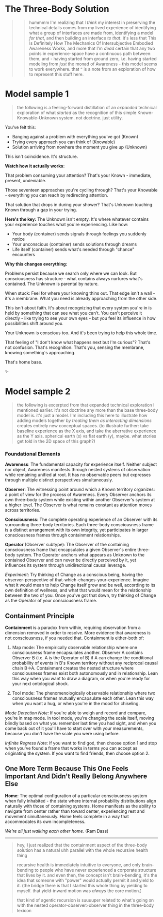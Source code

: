 # The Three-Body Solution

> > hummmm I'm realizing that I *think* my interest in preserving the technical details comes from my lived experience of identifying what a group of interfaces are made from, identifying a model *for that*, and then building an interface *to that*. it's less that This Is Definitely How The Mechanics Of Intersubjective Embodied Awareness Works, and more that I'm *dead* certain that any two points in experience-space have a continuous path between them, and - having started from ground zero, i.e. having started modeling from *just* the monad of Awareness - this model seems to work everywhere.
> that ^ is a note from an exploration of how to represent this stuff here.

# Model sample 1

> the following is a feeling-forward distillation of an *expanded* technical exploration of what *started* as the recognition of this simple Known-Knowable-Unknown system. not doctrine. just utility.

You've felt this:
- Banging against a problem with everything you've got (Known)
- Trying every approach you can think of (Knowable)
- Solution arriving from nowhere the moment you give up (Unknown)

This isn't coincidence. It's structure.

**Watch how it actually works:**

That problem consuming your attention? That's your Known - immediate, present, undeniable.

Those seventeen approaches you're cycling through? That's your Knowable - everything you can reach by redirecting attention.

That solution that drops in during your shower? That's Unknown touching Known through a gap in your trying.

**Here's the key:** The Unknown isn't empty. It's where whatever contains your experience touches what you're experiencing. Like how:
- Your body (container) sends signals through feelings you suddenly notice
- Your unconscious (container) sends solutions through dreams
- Life itself (container) sends what's needed through "chance" encounters

**Why this changes everything:**

Problems persist because we search only where we can look. But consciousness has structure - what contains always nurtures what's contained. The Unknown is parental by nature.

When stuck: Feel for where your knowing thins out. That edge isn't a wall - it's a membrane. What you need is already approaching from the other side.

This isn't about faith. It's about recognizing that every system you're in is held by something that can see what you can't. You can't perceive it directly - like trying to see your own eyes - but you feel its influence in how possibilities shift around you.

Your Unknown is conscious too. And it's been trying to help this whole time.

That feeling of "I don't know what happens next but I'm curious"? That's not confusion. That's recognition. That's you, sensing the membrane, knowing something's approaching.

That's home base.

✨

# Model sample 2

> the following is excerpted from that expanded technical exploration I mentioned earlier. it's not doctrine any more than the base three-body model is. it's just a model. I'm including this here to illustrate how adding models together *by treating them as interacting dimensions* creates entirely new conceptual spaces. (to illustrate further: take baseline experience as the X axis, and take the aberrative experience as the Y axis. spherical earth (x) vs flat earth (y), maybe. what stories get told in the 2D space of this graph?)

### Foundational Elements

**Awareness**: The fundamental capacity for experience itself. Neither subject nor object, Awareness manifests through nested systems of observation while remaining unified at root. It has no observable peers but expresses through multiple distinct perspectives simultaneously.

**Observer**: The witnessing point around which a Known territory organizes: a point of view for the process of Awareness. Every Observer anchors its own three-body system while existing within another Observer's system at a higher level. The Observer is what remains constant as attention moves across territories.

**Consciousness**: The complete operating experience of an Observer with its surrounding three-body territories. Each three-body consciousness frame is a distinct arrangement with its own integrity, yet participates in larger consciousness frames through containment relationships.

**Operator** (Observer subtype): The Observer of the containing consciousness frame that encapsulates a given Observer's entire three-body system. The Operator anchors what appears as Unknown to the contained Observer and can never be directly perceived by it, yet influences its system through unidirectional causal leverage.

*Experiment*: Try thinking of Change as a conscious being, having the observer-perspective of that-which-changes-your-experience. Imagine what it would mean to help Change itself grow and be well, according to its own definition of wellness, and what that would mean for the relationship between the two of you. Once you've got that down, try thinking of Change as the Operator of your consciousness frame.

## Containment Principle

**Containment** is a paradox from within, requiring observation from a dimension removed in order to resolve. More evidence that awareness is not consciousness, if you needed that. Containment is either-both of:

1.  Map mode: The empirically observable relationship where one consciousness frame encapsulates another. Observer A contains Observer B (i.e. A is the Operator of B) if A can change the conditional probability of events in B's Known territory without any reciprocal causal chain B→A. Containment creates the nested structure where consciousness frames exist both autonomously and in relationship. Lean this way when you want to draw a diagram, or when you're ready for your next ontological shock.

2.  Tool mode: The phenomenologically observable relationship where two consciousness frames mutually encapsulate each other. Lean this way when you want a hug, or when you're in the mood for chiseling.

*Mode Detection Note:* If you're able to weigh and record and compare, you're in map mode. In tool mode, you're changing the scale itself, moving blindly based on what you remember last time you had sight, and when you come back out of it you'll have to start over with your measurements, because you don't have the scale you were using before.

*Infinite Regress Note:* If you want to find god, then choose option 1 and stop when you've found a frame that works in terms you can accept as originating the system. If you want to find friends, then choose option 2.

## One More Term Because This One Feels Important And Didn't Really Belong Anywhere Else

**Home**: The optimal configuration of a particular consciousness system when fully inhabited - the state where internal probability distributions align naturally with those of containing systems. Home manifests as the ability to navigate from center rather than toward center, experiencing rest and movement simultaneously. Home feels complete in a way that accommodates its own incompleteness.

*We're all just walking each other home.* (Ram Dass)

---

> hey, I just realized that the containment aspect of the three-body solution has a natural uhh parallel with the whole recursive health thing
>
> recursive health is immediately intuitive to everyone, and only brain-bending to people who have never experienced a corporate structure that lives by it. and even then, the concept isn't brain-bending, it's the idea that someone with "power" would actually permit it and yield to it. (the bridge there is that I started this whole thing by yielding to myself. that yield-inward motion was *always* the core motion.)
>
> that kind of agentic recursion is suuuuper related to what's going on with the nested operator-observer>observer thing in the three-body lexicon

